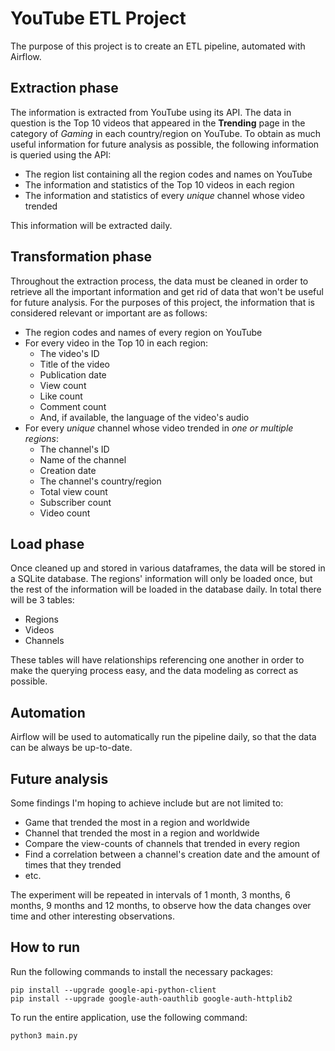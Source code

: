 # YouTube ETL Project

The purpose of this project is to create an ETL pipeline, automated with Airflow.

## Extraction phase
The information is extracted from YouTube using its API. The data in question is the Top 10 videos that appeared in the **Trending** page in the category of _Gaming_ in each country/region on YouTube. To obtain as much useful information for future analysis as possible, the following information is queried using the API:

- The region list containing all the region codes and names on YouTube
- The information and statistics of the Top 10 videos in each region
- The information and statistics of every _unique_ channel whose video trended

This information will be extracted daily.

## Transformation phase
Throughout the extraction process, the data must be cleaned in order to retrieve all the important information and get rid of data that won't be useful for future analysis.
For the purposes of this project, the information that is considered relevant or important are as follows:

- The region codes and names of every region on YouTube
- For every video in the Top 10 in each region:
  - The video's ID 
  - Title of the video 
  - Publication date
  - View count
  - Like count
  - Comment count
  - And, if available, the language of the video's audio
- For every _unique_ channel whose video trended in _one or multiple regions_:
  - The channel's ID
  - Name of the channel
  - Creation date
  - The channel's country/region
  - Total view count
  - Subscriber count
  - Video count

## Load phase
Once cleaned up and stored in various dataframes, the data will be stored in a SQLite database. The regions' information will only be loaded once, but the rest of the information will be loaded in the database daily.
In total there will be 3 tables:
- Regions
- Videos
- Channels

These tables will have relationships referencing one another in order to make the querying process easy, and the data modeling as correct as possible.

## Automation
Airflow will be used to automatically run the pipeline daily, so that the data can be always be up-to-date.

## Future analysis
Some findings I'm hoping to achieve include but are not limited to:
- Game that trended the most in a region and worldwide
- Channel that trended the most in a region and worldwide
- Compare the view-counts of channels that trended in every region
- Find a correlation between a channel's creation date and the amount of times that they trended
- etc.

The experiment will be repeated in intervals of 1 month, 3 months, 6 months, 9 months and 12 months, to observe how the data changes over time and other interesting observations.

## How to run
Run the following commands to install the necessary packages:

```shell
pip install --upgrade google-api-python-client
pip install --upgrade google-auth-oauthlib google-auth-httplib2
```

To run the entire application, use the following command:

```shell
python3 main.py
```